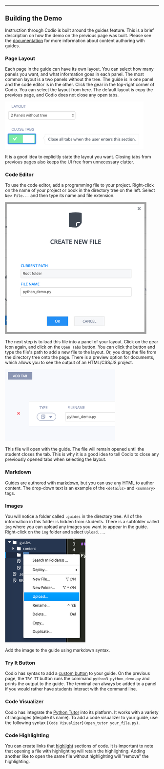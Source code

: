 ----------

## Building the Demo

Instruction through Codio is built around the guides feature. This is a brief description on how the demo on the previous page was built. Please see the [documentation](https://codio.com/docs/content/authoring/) for more information about content authoring with guides.

### Page Layout
Each page in the guide can have its own layout. You can select how many panels you want, and what information goes in each panel. The most common layout is a two panels without the tree. The guide is in one panel and the code editor is in the other. Click the gear in the top-right corner of Codio. You can select the layout from here. The default layout is copy the previous page, and Codio does not close any open tabs.

![Layout](.guides/img/layout.png)

It is a good idea to explicitly state the layout you want. Closing tabs from previous pages also keeps the UI free from unnecessary clutter.

### Code Editor
To use the code editor, add a programming file to your project. Right-click on the name of your project or book in the directory tree on the left. Select `New File...` and then type its name and file extension.

![.guides/img/create_new_file](.guides/img/create_new_file.png)

The next step is to load this file into a panel of your layout. Click on the gear icon again, and click on the `Open Tabs` button. You can click the button and type the file's path to add a new file to the layout. Or, you drag the file from the directory tree onto the page. There is a preview option for documents, which allows you to see the output of an HTML/CSS/JS project.

![.guides/img/coding_file](.guides/img/coding_file.png)

This file will open with the guide. The file will remain opened until the student closes the tab. This is why it is a good idea to tell Codio to close any previously opened tabs when selecting the layout.

### Markdown
Guides are authored with [markdown](https://codio.com/docs/content/authoring/page-edit/edit/), but you can use any HTML to author content. The drop-down text is an example of the `<details>` and `<summary>` tags.

### Images
You will notice a folder called `.guides` in the directory tree. All of the information in this folder is hidden from students. There is a subfolder called `img` where you can upload any images you want to appear in the guide. Right-click on the `img` folder and select `Upload...`.

![.guides/img/upload](.guides/img/upload.png)

Add the image to the guide using markdown syntax.

### Try It Button

Codio has syntax to add a [custom button](https://codio.com/docs/content/authoring/page-edit/buttons/) to your guide. On the previous page, the `TRY IT` button runs the command `python3 python_demo.py` and prints the output to the guide. The terminal can always be added to a panel if you would rather have students interact with the command line.

### Code Visualizer
Codio has integrate the [Python Tutor](http://pythontutor.com/) into its platform. It works with a variety of languages (despite its name). To add a code visualizer to your guide, use the following syntax `[Code Visualizer](open_tutor your_file.py)`.

### Code Highlighting
You can create links that [highlight](https://codio.com/docs/content/authoring/page-edit/inline/) sections of code. It is important to note that opening a file with highlighting will retain the highlighting. Adding another like to open the same file without highlighting will "remove" the highlighting.